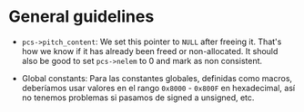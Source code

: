 # General guidelines

* `pcs->pitch_content`:
We set this pointer to `NULL` after freeing it. That's how we know if it has already been freed or non-allocated. It should also be good to set `pcs->nelem` to 0 and mark as non consistent.

* Global constants:
Para las constantes globales, definidas como macros, deberíamos usar valores en el rango `0x8000` - `0x800F` en hexadecimal, así no tenemos problemas si pasamos de signed a unsigned, etc.
